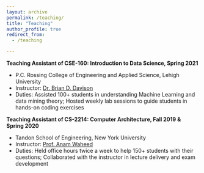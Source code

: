 ```yaml
---
layout: archive
permalink: /teaching/
title: "Teaching"
author_profile: true
redirect_from: 
  - /teaching

---
```


<strong>Teaching Assistant of CSE-160: Introduction to Data Science, Spring 2021</strong>
* P.C. Rossing College of Engineering and Applied Science, Lehigh University
* Instructor: [Dr. Brian D. Davison](https://www.cse.lehigh.edu/~brian/)
* Duties: Assisted 100+ students in understanding Machine Learning and data mining theory; Hosted weekly lab sessions to guide students in hands-on coding exercises

<strong>Teaching Assistant of CS-2214: Computer Architecture, Fall 2019 & Spring 2020</strong>
* Tandon School of Engineering, New York University
* Instructor: [Prof. Anam Waheed](https://www.linkedin.com/in/anam-waheed/)
* Duties: Held office hours twice a week to help 150+ students with their questions; Collaborated with the instructor in lecture delivery and exam development
